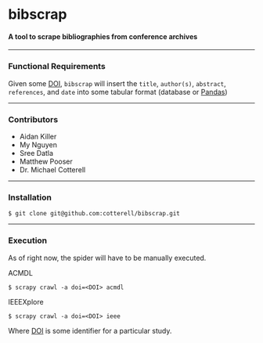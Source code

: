 # bibscrap
#### A tool to scrape bibliographies from conference archives
------
### Functional Requirements

Given some [DOI](https://en.wikipedia.org/wiki/Digital_object_identifier), `bibscrap` will insert the `title`, `author(s)`, `abstract`, `references`, and `date` into some tabular format (database or [Pandas](https://pandas.pydata.org/docs/))

------
### Contributors
- Aidan Killer
- My Nguyen
- Sree Datla
- Matthew Pooser
- Dr. Michael Cotterell

------------------------
### Installation

```
$ git clone git@github.com:cotterell/bibscrap.git
```

------------------------
### Execution

As of right now, the spider will have to be manually executed.

ACMDL
```
$ scrapy crawl -a doi=<DOI> acmdl
```

IEEEXplore
```
$ scrapy crawl -a doi=<DOI> ieee
```

Where [DOI](https://en.wikipedia.org/wiki/Digital_object_identifier) is some identifier for a particular study.
